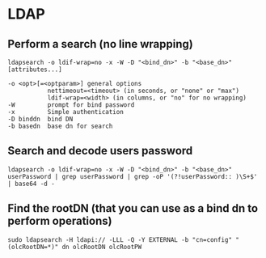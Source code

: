 # LDAP

## Perform a search (no line wrapping)
```
ldapsearch -o ldif-wrap=no -x -W -D "<bind_dn>" -b "<base_dn>" [attributes...]

-o <opt>[=<optparam>] general options
           nettimeout=<timeout> (in seconds, or "none" or "max")
           ldif-wrap=<width> (in columns, or "no" for no wrapping)
-W         prompt for bind password
-x         Simple authentication
-D binddn  bind DN
-b basedn  base dn for search
```

## Search and decode users password
```
ldapsearch -o ldif-wrap=no -x -W -D "<bind_dn>" -b "<base_dn>" userPassword | grep userPassword | grep -oP '(?!userPassword:: )\S+$' | base64 -d -
```

## Find the rootDN (that you can use as a bind dn to perform operations)
```
sudo ldapsearch -H ldapi:// -LLL -Q -Y EXTERNAL -b "cn=config" "(olcRootDN=*)" dn olcRootDN olcRootPW
```
